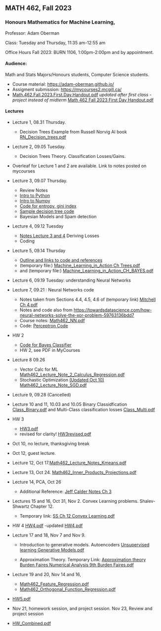 ## MATH 462, Fall 2023
### Honours Mathematics for Machine Learning,

Professor: Adam Oberman

Class: Tuesday and Thursday, 11:35 am-12:55 am 

Office Hours Fall 2023: BURN 1106, 1:00pm-2:00pm and by appointment. 

#### Audience: 

Math and Stats Majors/Honours students, Computer Science students.

- Course material:  https://adam-oberman.github.io/  
- Assigment submission: https://mycourses2.mcgill.ca/ 
- [Math.462.Fall.2023.First.Day.Handout.pdf](https://github.com/adam-oberman/adam-oberman.github.io/files/12611647/Math.462.Fall.2023.First.Day.Handout.pdf)
*updated after first class - project instead of midterm* [Math 462 Fall 2023 First Day Handout.pdf](https://github.com/adam-oberman/adam-oberman.github.io/files/13328467/Math.462.Fall.2023.First.Day.Handout.pdf)


#### Lectures
- Lecture 1, 08.31 Thursday.
    - Decision Trees Example from Russell Norvig AI book [RN_Decision_trees.pdf](https://github.com/adam-oberman/adam-oberman.github.io/files/12486803/RN_Decision_trees.pdf)
- Lecture 2, 09.05 Tuesday.
    - Decision Trees Theory.  Classification Losses/Gains.
- Overleaf for Lecture 1 and 2 are available.  Link to notes posted on mycourses
- Lecture 3, 09.07 Thursday.
    - Review Notes
    - [Intro to Python](https://colab.research.google.com/drive/1i5JbthN7UX8N14IjYBMdBiPW5M44cQUt?usp=sharing)
    - [Intro to Numpy](https://colab.research.google.com/drive/17kradohn-30zmf_VvWHv2g0QguXeenIj?usp=sharing)
    - [Code for entropy, gini index](https://colab.research.google.com/drive/1lIeRfp8c_iB7V_ONwSJKLLdkUKtGrLLC?usp=sharing)
    - [Sample decision tree code](https://github.com/abbas-taher/decision-tree-algorithm-example)
    - Bayesian Models and Spam detection
- Lecture 4, 09.12 Tuesday
    - [Notes Lecture 3 and 4](https://www.overleaf.com/read/pwtnggswvyfb) Deriving Losses
    - Coding
- Lecture 5, 09.14 Thursday
    - [Outline and links to code and references](https://github.com/adam-oberman/adam-oberman.github.io/files/12609717/BayesCodeExplain.pdf)
    - (temporary file:) [Machine_Learning_in_Action Ch Trees.pdf](https://github.com/adam-oberman/adam-oberman.github.io/files/12610631/Machine_Learning_in_Action.Ch.Trees.pdf)
    - and (temporary file:)  [Machine_Learning_in_Action_CH_BAYES.pdf](https://github.com/adam-oberman/adam-oberman.github.io/files/12610632/Machine_Learning_in_Action_CH_BAYES.pdf)

- Lecture 6, 09.19 Tuesday: understanding Neural Networks 
- Lecture 7, 09.21 : Neural Networks code
   - Notes taken from Sections 4.4, 4.5, 4.6 of (temporary link) [Mitchell Ch 4.pdf](https://github.com/adam-oberman/adam-oberman.github.io/files/12620895/Mitchell.Ch.4.pdf)
   - Notes and code also from https://towardsdatascience.com/how-neural-networks-solve-the-xor-problem-59763136bdd7
   - Course notes: [Math462_NN.pdf](https://github.com/adam-oberman/adam-oberman.github.io/files/12686544/Math462_NN.pdf)
   - Code: [Perceptron Code](https://drive.google.com/file/d/1dKgyciUZgk_SDNrOvpOhyJ-2UOS6wJIh/view?usp=sharing)
- HW 2
    - [Code for Bayes Classifier ](https://colab.research.google.com/drive/1P35Aut8NcjQ4BOYsq7tbmIc9h26jukby?usp=sharing)
    - HW 2, see PDF in MyCourses
- Lecture 8 09.26
    - Vector Calc for ML [Math462_Lecture_Note_2_Calculus_Regression.pdf](https://github.com/adam-oberman/adam-oberman.github.io/files/12729388/Math462_Lecture_Note_2_Calculus_Regression.pdf)
   - Stochastic Optimization [(Updated Oct 10) Math462_Lecture_Note_SGD.pdf](https://github.com/adam-oberman/adam-oberman.github.io/files/12861474/Math462_Lecture_Note_SGD.pdf)
- Lecture 9, 09.28 (Cancelled)
- Lecture 10 and 11, 10.03 and 10.05 Binary Classidfication  [Class_Binary.pdf](https://github.com/adam-oberman/adam-oberman.github.io/files/12861475/Class_Binary.pdf) and Multi-Class classification losses [Class_Multi.pdf](https://github.com/adam-oberman/adam-oberman.github.io/files/12861476/Class_Multi.pdf)
- HW 3
    - [HW3.pdf](https://github.com/adam-oberman/adam-oberman.github.io/files/12861484/HW3.pdf)
    - revised for clarity! [HW3revised.pdf](https://github.com/adam-oberman/adam-oberman.github.io/files/13045634/HW3revised.pdf)
- Oct 10, no lecture, thanksgiving break
- Oct 12, guest lecture.
- Lecture 12, Oct 17.[Math462_Lecture_Notes_Kmeans.pdf](https://github.com/adam-oberman/adam-oberman.github.io/files/12931956/Math462_Lecture_Notes_Kmeans.pdf)
- Lecture 13, Oct 24. [Math462_Inner_Products_Projections.pdf](https://github.com/adam-oberman/adam-oberman.github.io/files/13121002/Math462_Inner_Products_Projections.pdf)
- Lecture 14, PCA, Oct 26
    - Additional Reference: [Jeff Calder Notes Ch 3](https://www-users.cse.umn.edu/~jwcalder/5467Notes.pdf)
- Lectures 15 and 16, Oct 31, Nov 2.  Convex Learning problems.  Shalev-Shwartz Chapter 12.
    - Temporary link:  [SS Ch 12 Convex Learning.pdf](https://github.com/adam-oberman/adam-oberman.github.io/files/13240851/SS.Ch.12.Convex.Learning.pdf)
- HW 4 [HW4.pdf](https://github.com/adam-oberman/adam-oberman.github.io/files/13350080/HW4.pdf)
-updated [HW4.pdf](https://github.com/adam-oberman/adam-oberman.github.io/files/13354912/HW4.pdf)

- Lecture 17 and 18, Nov 7 and Nov 9.
  - Introduction to generative models.  Autoencoders [Unsupervised learning Generative Models.pdf](https://github.com/adam-oberman/adam-oberman.github.io/files/13328384/Unsupervised.learning.Generative.Models.pdf)

  - Approximation Theory.  Temporary Link: [Approximation theory Burden Faires Numerical Analysis 9th Burden Faires.pdf](https://github.com/adam-oberman/adam-oberman.github.io/files/13328375/Approximation.theory.Burden.Faires.Numerical.Analysis.9th.Burden.Faires.pdf)

- Lecture 19 and 20, Nov 14 and 16,
    - [Math462_Feature_Regression.pdf](https://github.com/adam-oberman/adam-oberman.github.io/files/13351436/Math462_Feature_Regression.pdf)
    - [Math462_Orthogonal_Function_Regression.pdf](https://github.com/adam-oberman/adam-oberman.github.io/files/13380038/Math462_Orthogonal_Function_Regression.pdf)

- [HW5.pdf](https://github.com/adam-oberman/adam-oberman.github.io/files/13490957/HW5.pdf)

- Nov 21, homework session, and project session. Nov 23, Review and project session
- [HW_Combined.pdf](https://github.com/adam-oberman/adam-oberman.github.io/files/13452031/HW_Combined.pdf)






    
    
